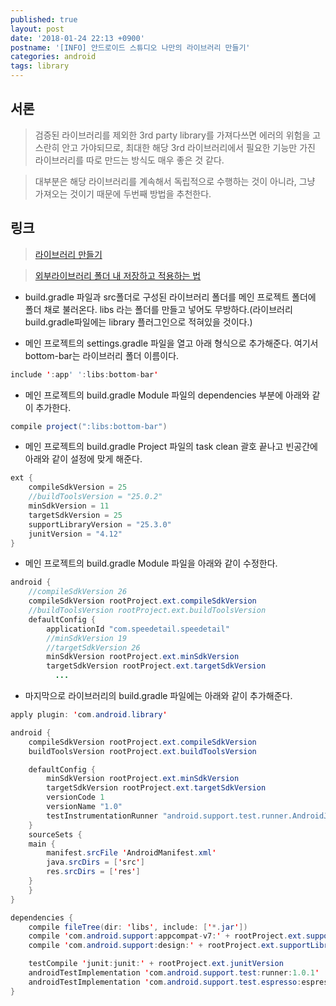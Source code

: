 ```yaml
---
published: true
layout: post
date: '2018-01-24 22:13 +0900'
postname: '[INFO] 안드로이드 스튜디오 나만의 라이브러리 만들기'
categories: android
tags: library
---
```

## 서론

> 검증된 라이브러리를 제외한 3rd party library를 가져다쓰면 에러의 위험을 고스란히 안고 가야되므로, 최대한 해당 3rd 라이브러리에서 필요한 기능만 가진 라이브러리를 따로 만드는 방식도 매우 좋은 것 같다.

> 대부분은 해당 라이브러리를 계속해서 독립적으로 수행하는 것이 아니라, 그냥 가져오는 것이기 때문에 두번째 방법을 추천한다.

## 링크

> [라이브러리 만들기](http://flowarc.tistory.com/entry/Android-Studio%EC%97%90%EC%84%9C-%EB%82%98%EB%A7%8C%EC%9D%98-Library-%EB%A7%8C%EB%93%A4%EC%96%B4%EB%B3%B4%EA%B8%B0)

> [외부라이브러리 폴더 내 저장하고 적용하는 법](http://hashcode.co.kr/questions/98/%EC%95%88%EB%93%9C%EB%A1%9C%EC%9D%B4%EB%93%9C%EC%8A%A4%ED%8A%9C%EB%94%94%EC%98%A4%EC%97%90%EC%84%9C-%ED%94%84%EB%A1%9C%EC%A0%9D%ED%8A%B8%EC%97%90-%EB%9D%BC%EC%9D%B4%EB%B8%8C%EB%9F%AC%EB%A6%AC-%EC%B6%94%EA%B0%80%ED%95%98%EB%8A%94%EA%B1%B4-%EC%96%B4%EC%BC%80%ED%95%B4%EC%9A%94)

- build.gradle 파일과 src폴더로 구성된 라이브러리 폴더를 메인 프로젝트 폴더에 폴더 채로 불러온다. libs 라는 폴더를 만들고 넣어도 무방하다.(라이브러리 build.gradle파일에는 library 플러그인으로 적혀있을 것이다.)

- 메인 프로젝트의 settings.gradle 파일을 열고 아래 형식으로 추가해준다. 여기서 bottom-bar는 라이브러리 폴더 이름이다.

```java
include ':app' ':libs:bottom-bar'
```
- 메인 프로젝트의 build.gradle Module 파일의 dependencies 부분에 아래와 같이 추가한다.
```java
compile project(":libs:bottom-bar")
```


- 메인 프로젝트의 build.gradle Project 파일의 task clean 괄호 끝나고 빈공간에 아래와 같이 설정에 맞게 해준다.
```java
ext {
    compileSdkVersion = 25
    //buildToolsVersion = "25.0.2"
    minSdkVersion = 11
    targetSdkVersion = 25
    supportLibraryVersion = "25.3.0"
    junitVersion = "4.12"
}
```

- 메인 프로젝트의 build.gradle Module 파일을 아래와 같이 수정한다.
```java
android {
    //compileSdkVersion 26
    compileSdkVersion rootProject.ext.compileSdkVersion
    //buildToolsVersion rootProject.ext.buildToolsVersion
    defaultConfig {
        applicationId "com.speedetail.speedetail"
        //minSdkVersion 19
        //targetSdkVersion 26
        minSdkVersion rootProject.ext.minSdkVersion
        targetSdkVersion rootProject.ext.targetSdkVersion
          ...
```
- 마지막으로 라이브러리의 build.gradle 파일에는 아래와 같이 추가해준다.
```java
apply plugin: 'com.android.library'

android {
    compileSdkVersion rootProject.ext.compileSdkVersion
    buildToolsVersion rootProject.ext.buildToolsVersion

    defaultConfig {
        minSdkVersion rootProject.ext.minSdkVersion
        targetSdkVersion rootProject.ext.targetSdkVersion
        versionCode 1
        versionName "1.0"
        testInstrumentationRunner "android.support.test.runner.AndroidJUnitRunner"
    }
    sourceSets {
    main {
        manifest.srcFile 'AndroidManifest.xml'
        java.srcDirs = ['src']
        res.srcDirs = ['res']
    }
    }
}

dependencies {
    compile fileTree(dir: 'libs', include: ['*.jar'])
    compile 'com.android.support:appcompat-v7:' + rootProject.ext.supportLibraryVersion
    compile 'com.android.support:design:' + rootProject.ext.supportLibraryVersion

    testCompile 'junit:junit:' + rootProject.ext.junitVersion
    androidTestImplementation 'com.android.support.test:runner:1.0.1'
    androidTestImplementation 'com.android.support.test.espresso:espresso-core:3.0.1'
}
```
